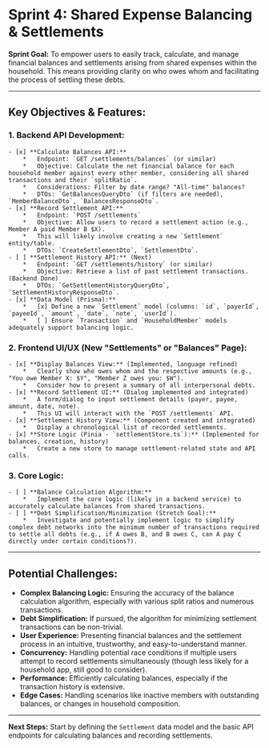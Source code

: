 # Sprint 4: Shared Expense Balancing & Settlements

**Sprint Goal:** To empower users to easily track, calculate, and manage financial balances and settlements arising from shared expenses within the household. This means providing clarity on who owes whom and facilitating the process of settling these debts.

---

## Key Objectives & Features:

### 1. Backend API Development:
    - [x] **Calculate Balances API:**
        *   Endpoint: `GET /settlements/balances` (or similar)
        *   Objective: Calculate the net financial balance for each household member against every other member, considering all shared transactions and their `splitRatio`.
        *   Considerations: Filter by date range? "All-time" balances?
        *   DTOs: `GetBalancesQueryDto` (if filters are needed), `MemberBalanceDto`, `BalancesResponseDto`.
    - [x] **Record Settlement API:**
        *   Endpoint: `POST /settlements`
        *   Objective: Allow users to record a settlement action (e.g., Member A paid Member B $X).
        *   This will likely involve creating a new `Settlement` entity/table.
        *   DTOs: `CreateSettlementDto`, `SettlementDto`.
    - [ ] **Settlement History API:** (Next)
        *   Endpoint: `GET /settlements/history` (or similar)
        *   Objective: Retrieve a list of past settlement transactions. (Backend Done)
        *   DTOs: `GetSettlementHistoryQueryDto`, `SettlementHistoryResponseDto`.
    - [x] **Data Model (Prisma):**
        *   [x] Define a new `Settlement` model (columns: `id`, `payerId`, `payeeId`, `amount`, `date`, `note`, `userId`).
        *   [ ] Ensure `Transaction` and `HouseholdMember` models adequately support balancing logic.

### 2. Frontend UI/UX (New "Settlements" or "Balances" Page):
    - [x] **Display Balances View:** (Implemented, language refined)
        *   Clearly show who owes whom and the respective amounts (e.g., "You owe Member X: $Y", "Member Z owes you: $W").
        *   Consider how to present a summary of all interpersonal debts.
    - [x] **Record Settlement UI:** (Dialog implemented and integrated)
        *   A form/dialog to input settlement details (payer, payee, amount, date, note).
        *   This UI will interact with the `POST /settlements` API.
    - [x] **Settlement History View:** (Component created and integrated)
        *   Display a chronological list of recorded settlements.
    - [x] **Store Logic (Pinia - `settlementStore.ts`):** (Implemented for balances, creation, history)
        *   Create a new store to manage settlement-related state and API calls.

### 3. Core Logic:
    - [ ] **Balance Calculation Algorithm:**
        *   Implement the core logic (likely in a backend service) to accurately calculate balances from shared transactions.
    - [ ] **Debt Simplification/Minimization (Stretch Goal):**
        *   Investigate and potentially implement logic to simplify complex debt networks into the minimum number of transactions required to settle all debts (e.g., if A owes B, and B owes C, can A pay C directly under certain conditions?).

---

## Potential Challenges:

*   **Complex Balancing Logic:** Ensuring the accuracy of the balance calculation algorithm, especially with various split ratios and numerous transactions.
*   **Debt Simplification:** If pursued, the algorithm for minimizing settlement transactions can be non-trivial.
*   **User Experience:** Presenting financial balances and the settlement process in an intuitive, trustworthy, and easy-to-understand manner.
*   **Concurrency:** Handling potential race conditions if multiple users attempt to record settlements simultaneously (though less likely for a household app, still good to consider).
*   **Performance:** Efficiently calculating balances, especially if the transaction history is extensive.
*   **Edge Cases:** Handling scenarios like inactive members with outstanding balances, or changes in household composition.

---

**Next Steps:** Start by defining the `Settlement` data model and the basic API endpoints for calculating balances and recording settlements.